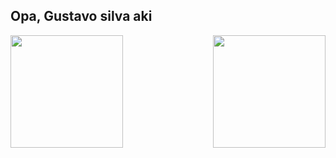 ## Opa, Gustavo silva aki

<div>
  
  <img  height="180em" src="https://github-readme-stats.vercel.app/api?username=gust17x&show_icons=true&theme=great-gatsby&include_all_commits=true&count_private=true"/>
  <img align="right" height="180em" src="https://github-readme-stats.vercel.app/api/top-langs/?username=gust17x&layout=compact&langs_count=16&theme=great-gatsby"/>
</div>
<br>
    


